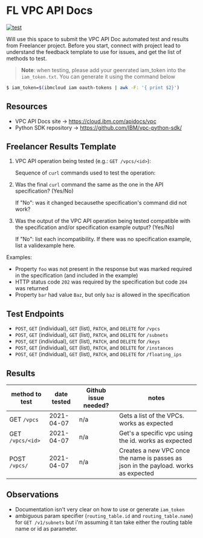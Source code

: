 # FL VPC API Docs

[![test](https://github.com/stemke/fl-vpc-apidoc/actions/workflows/test.yml/badge.svg)](https://github.com/stemke/fl-vpc-apidoc/actions/workflows/test.yml)

Will use this space to submit the VPC API Doc automated test and results from Freelancer project.  Before you start, connect with project lead to understand the feedback template to use for issues, and get the list of methods to test.

> **Note**: when testing, please add your geenrated iam_token into the `iam_token.txt`. You can generate it using the command below

```sh
$ iam_token=$(ibmcloud iam oauth-tokens | awk -F: '{ print $2}')
```

## Resources

* VPC API Docs site -> https://cloud.ibm.com/apidocs/vpc
* Python SDK repository -> https://github.com/IBM/vpc-python-sdk/
## Freelancer Results Template

1. VPC API operation being tested (e.g.: `GET /vpcs/<id>`):

    Sequence of `curl` commands used to test the operation:

2. Was the final `curl` command the same as the one in the API specification?  (Yes/No)

    If "No": was it changed becausethe specification's command did not work?

3. Was the output of the VPC API operation being tested compatible with the specification and/or specification example output? (Yes/No)

    If "No": list each incompatibility. If there was no specification example, list a validexample here.

Examples:
* Property `foo` was not present in the response but was marked required in the specification (and included in the example)
* HTTP status code `202` was required by the specification but code `204` was returned
* Property `bar` had value `Baz`, but only `baz` is allowed in the specification

## Test Endpoints

- `POST`, `GET` (individual), `GET` (list), `PATCH`, and `DELETE` for `/vpcs`
- `POST`, `GET` (individual), `GET` (list), `PATCH`, and `DELETE` for `/subnets`
- `POST`, `GET` (individual), `GET` (list), `PATCH`, and `DELETE` for `/keys`
- `POST`, `GET` (individual), `GET` (list), `PATCH`, and `DELETE` for `/instances`
- `POST`, `GET` (individual), `GET` (list), `PATCH`, and `DELETE` for `/floating_ips`

## Results


| method to test   | date tested | Github issue needed? | notes |
|----------------  |-------------|----------------------|-------|
| GET `/vpcs`      | 2021-04-07  |   n/a                | Gets a list of the VPCs. works as expected |
| GET `/vpcs/<id>` | 2021-04-07  |   n/a                | Get's a specific vpc using the id. works as expected |
| POST `/vpcs/`    | 2021-04-07  |   n/a                | Creates a new VPC once the name is passes as json in the payload. works as expected |


## Observations

- Documentation isn't very clear on how to use or generate `iam_token`
- ambiguous param specifier (`routing_table.id` and `routing_table.name`) for `GET /v1/subnets` but i'm assuming it tan take either the routing table name or id as parameter.